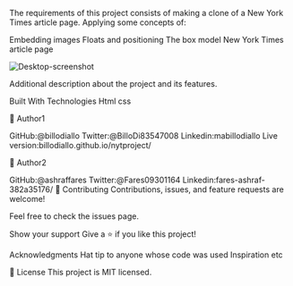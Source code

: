The requirements of this project consists of making a clone of a New York Times article page. Applying some concepts of:

Embedding images
Floats and positioning
The box model
New York Times article page

![Desktop-screenshot](https://user-images.githubusercontent.com/37639594/104622251-b31ded00-5699-11eb-804d-ea3ece386088.png)

Additional description about the project and its features.

Built With Technologies Html css

👤 Author1

GitHub:@billodiallo
Twitter:@BilloDi83547008
Linkedin:mabillodiallo
Live version:billodiallo.github.io/nytproject/

👤 Author2

GitHub:@ashraffares
Twitter:@Fares09301164
Linkedin:fares-ashraf-382a35176/
🤝 Contributing Contributions, issues, and feature requests are welcome!

Feel free to check the issues page.

Show your support Give a ⭐️ if you like this project!

Acknowledgments Hat tip to anyone whose code was used Inspiration etc

📝 License This project is MIT licensed.
